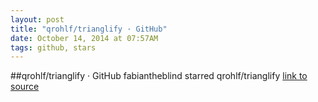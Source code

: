```yaml
---
layout: post
title: "qrohlf/trianglify · GitHub"
date: October 14, 2014 at 07:57AM
tags: github, stars
---
```

##qrohlf/trianglify · GitHub
fabiantheblind starred qrohlf/trianglify
[link to source](http://ift.tt/1kJ2QGH) 
